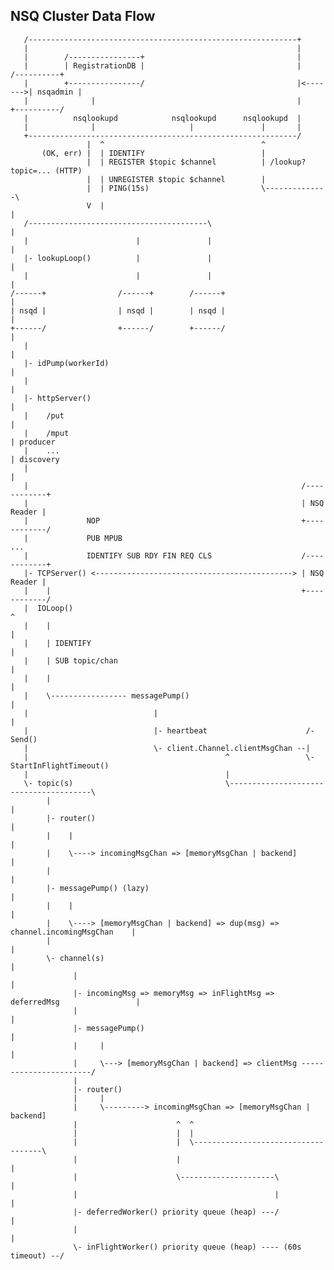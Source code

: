 ## NSQ Cluster Data Flow

       /------------------------------------------------------------+
       |                                                            |
       |        /----------------+                                  |
       |        | RegistrationDB |                                  |         /----------+
       |        +----------------/                                  |<------->| nsqadmin |
       |              |                                             |         +----------/
       |          nsqlookupd            nsqlookupd      nsqlookupd  |
       |              |                     |               |       |
       +------------------------------------------------------------/
                     |  ^                                   ^
           (OK, err) |  | IDENTIFY                          |
                     |  | REGISTER $topic $channel          | /lookup?topic=... (HTTP)
                     |  | UNREGISTER $topic $channel        |
                     |  | PING(15s)                         \--------------\
                     V  |                                                  |
       /----------------------------------------\                          |
       |                        |               |                          |
       |- lookupLoop()          |               |                          |
       |                        |               |                          |
    /------+                /------+        /------+                       |
    | nsqd |                | nsqd |        | nsqd |                       |
    +------/                +------/        +------/                       |
       |                                                                   |
       |- idPump(workerId)                                                 |
       |                                                                   |
       |- httpServer()                                                     |
       |    /put                                                           |
       |    /mput                                                          | producer
       |    ...                                                            | discovery
       |                                                                   |
       |                                                             /------------+
       |                                                             | NSQ Reader |
       |             NOP                                             +------------/
       |             PUB MPUB                                             ...
       |             IDENTIFY SUB RDY FIN REQ CLS                    /------------+
       |- TCPServer() <--------------------------------------------> | NSQ Reader |
       |    |                                                        +------------/
       |  IOLoop()                                                        ^
       |    |                                                             |
       |    | IDENTIFY                                                    |
       |    | SUB topic/chan                                              |
       |    |                                                             |
       |    \----------------- messagePump()                              |
       |                            |                                     |
       |                            |- heartbeat                      /- Send()
       |                            \- client.Channel.clientMsgChan --|
       |                                            ^                 \- StartInFlightTimeout()
       |                                            |
       \- topic(s)                                  \---------------------------------------\
            |                                                                               |
            |- router()                                                                     |
            |    |                                                                          |
            |    \----> incomingMsgChan => [memoryMsgChan | backend]                        |
            |                                                                               |
            |- messagePump() (lazy)                                                         |
            |    |                                                                          |
            |    \----> [memoryMsgChan | backend] => dup(msg) => channel.incomingMsgChan    |
            |                                                                               |
            \- channel(s)                                                                   |
                  |                                                                         |
                  |- incomingMsg => memoryMsg => inFlightMsg => deferredMsg                 |
                  |                                                                         |
                  |- messagePump()                                                          |
                  |     |                                                                   |
                  |     \---> [memoryMsgChan | backend] => clientMsg -----------------------/
                  |
                  |- router()
                  |     |
                  |     \---------> incomingMsgChan => [memoryMsgChan | backend]
                  |                      ^  ^
                  |                      |  |
                  |                      |  \------------------------------------\
                  |                      |                                       |
                  |                      \---------------------\                 |
                  |                                            |                 |
                  |- deferredWorker() priority queue (heap) ---/                 |
                  |                                                              |
                  \- inFlightWorker() priority queue (heap) ---- (60s timeout) --/
